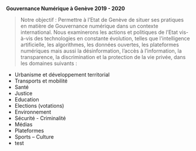 **Gouvernance Numérique à Genève 2019 - 2020**

> Notre objectif : 
> Permettre à l’Etat de Genève de situer ses pratiques en matière de Gouvernance numérique dans un contexte international. 
> Nous examinerons les actions et politiques de l’Etat vis-à-vis des technologies en constante évolution, telles que 
> l'intelligence artificielle, les algorithmes, les données ouvertes, les plateformes numériques mais aussi la désinformation, 
> l’accès à l’information, la transparence, la discrimination et la protection de la vie privée, dans les domaines suivants :


* Urbanisme et développement territorial 
* Transports et mobilité
* Santé
* Justice
* Education
* Elections (votations)
* Environnement
* Sécurité - Criminalité
* Médias
* Plateformes
* Sports – Culture
* test
